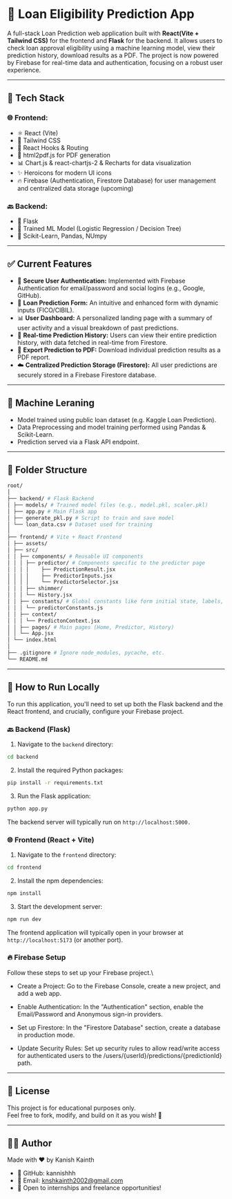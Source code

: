 # 🏦 Loan Eligibility Prediction App

A full-stack Loan Prediction web application built with **React(Vite + Tailwind CSS)** for the frontend and **Flask** for the backend. It allows users to check loan approval eligibility using a machine learning model, view their prediction history, download results as a PDF. The project is now powered by Firebase for real-time data and authentication, focusing on a robust user experience.

---

## 🔧 Tech Stack

### 🌐 Frontend:

- ⚛️ React (Vite)
- 🎨 Tailwind CSS
- 🧠 React Hooks & Routing
- 📄 html2pdf.js for PDF generation
- 📊 Chart.js & react-chartjs-2 & Recharts for data visualization
- ✨ Heroicons for modern UI icons
- 🔥 Firebase (Authentication, Firestore Database) for user management and centralized data storage (upcoming)

### 🔙 Backend:

- 🐍 Flask
- 🔮 Trained ML Model (Logistic Regression / Decision Tree)
- 🧪 Scikit-Learn, Pandas, NUmpy

---

## ✅ Current Features

- 🔐 **Secure User Authentication:** Implemented with Firebase Authentication for email/password and social logins (e.g., Google, GitHub).
- 📝 **Loan Prediction Form:** An intuitive and enhanced form with dynamic inputs (FICO/CIBIL).
- 📊 **User Dashboard:** A personalized landing page with a summary of user activity and a visual breakdown of past predictions.
- 📂 **Real-time Prediction History:** Users can view their entire prediction history, with data fetched in real-time from Firestore.
- 📄 **Export Prediction to PDF:** Download individual prediction results as a PDF report.
- ☁️ **Centralized Prediction Storage (Firestore):** All user predictions are securely stored in a Firebase Firestore database.

---

## 🧠 Machine Leraning

- Model trained using public loan dataset (e.g. Kaggle Loan Prediction).
- Data Preprocessing and model training performed using Pandas & Scikit-Learn.
- Prediction served via a Flask API endpoint.

---

## 📁 Folder Structure

```bash
root/
│
├── backend/ # Flask Backend
│ ├── models/ # Trained model files (e.g., model.pkl, scaler.pkl)
│ ├── app.py # Main Flask app
│ ├── generate_pkl.py # Script to train and save model
│ └── loan_data.csv # Dataset used for training
│
├── frontend/ # Vite + React Frontend
│ ├── assets/
│ ├── src/
│ │ ├── components/ # Reusable UI components
│ │ │ ├── predictor/ # Components specific to the predictor page
│ │ │ │    ├── PredictionResult.jsx
│ │ │ │    ├── PredictorInputs.jsx
│ │ │ │    └── PredictorSelector.jsx
│ │ │ ├── shimmer/ 
│ │ │ └── History.jsx
│ │ ├── constants/ # Global constants like form initial state, labels, icons
│ │ │ └── predictorConstants.js
│ │ ├── context/ 
│ │ │ └── PredictonContext.jsx
│ │ ├── pages/ # Main pages (Home, Predictor, History)
│ │ └── App.jsx
│ └── index.html
│
├── .gitignore # Ignore node_modules, pycache, etc.
└── README.md
```

---

## 🚀 How to Run Locally

To run this application, you'll need to set up both the Flask backend and the React frontend, and crucially, configure your Firebase project.

### 🔙 Backend (Flask)

1. Navigate to the `backend` directory:

```bash
cd backend
```

2. Install the required Python packages:

```bash
pip install -r requirements.txt
```

3. Run the Flask application:

```bash
python app.py
```

The backend server will typically run on `http://localhost:5000.`

### 🌐 Frontend (React + Vite)

1. Navigate to the `frontend` directory:

```bash
cd frontend
```

2. Install the npm dependencies:

```bash
npm install
```

3. Start the development server:

```bash
npm run dev
```

The frontend application will typically open in your browser at `http://localhost:5173` (or another port).

### 🔥 Firebase Setup
Follow these steps to set up your Firebase project.\

- Create a Project: Go to the Firebase Console, create a new project, and add a web app.

- Enable Authentication: In the "Authentication" section, enable the Email/Password and Anonymous sign-in providers.

- Set up Firestore: In the "Firestore Database" section, create a database in production mode.

- Update Security Rules: Set up security rules to allow read/write access for authenticated users to the /users/{userId}/predictions/{predictionId} path.


---

## 📜 License

This project is for educational purposes only.\
Feel free to fork, modify, and build on it as you wish! 🙌

---

## 🙋‍♂️ Author

Made with ❤️ by Kanish Kainth

- 🔗 GitHub: kannishhh
- 📧 Email: knshkainth2002@gmail.com
- 💼 Open to internships and freelance opportunities!
